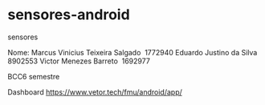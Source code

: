 # sensores-android
sensores

Nome: 
Marcus Vinicius Teixeira Salgado  1772940 
Eduardo Justino da Silva 8902553 
Victor Menezes Barreto  1692977

BCC6 semestre

Dashboard
https://www.vetor.tech/fmu/android/app/
